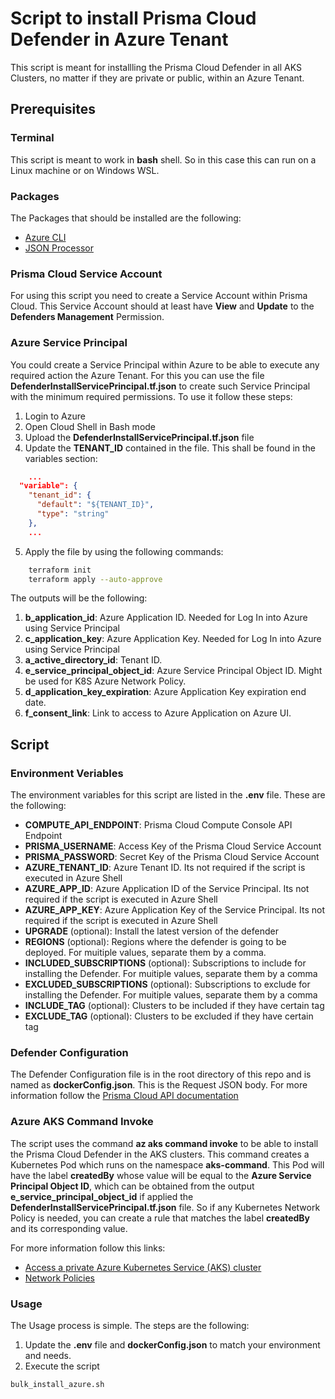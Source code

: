 # Script to install Prisma Cloud Defender in Azure Tenant

This script is meant for installling the Prisma Cloud Defender in all AKS Clusters, no matter if they are private or public, within an Azure Tenant.

## Prerequisites

### Terminal

This script is meant to work in **bash** shell. So in this case this can run on a Linux machine or on Windows WSL.

### Packages

The Packages that should be installed are the following:

* [Azure CLI](https://learn.microsoft.com/en-us/cli/azure/install-azure-cli-linux?pivots=apt)
* [JSON Processor](https://jqlang.github.io/jq/download/)

### Prisma Cloud Service Account

For using this script you need to create a Service Account within Prisma Cloud. This Service Account should at least have **View** and **Update** to the **Defenders Management** Permission.

### Azure Service Principal

You could create a Service Principal within Azure to be able to execute any required action the Azure Tenant. For this you can use the file **DefenderInstallServicePrincipal.tf.json** to create such Service Principal with the minimum required permissions. To use it follow these steps:

1. Login to Azure
2. Open Cloud Shell in Bash mode
3. Upload the **DefenderInstallServicePrincipal.tf.json** file
4. Update the **TENANT_ID** contained in the file. This shall be found in the variables section:

```json
    ...
  "variable": {
    "tenant_id": {
      "default": "${TENANT_ID}",
      "type": "string"
    },
    ...
```

5. Apply the file by using the following commands:

```bash
    terraform init
    terraform apply --auto-approve
```

The outputs will be the following:

1. **b_application_id**: Azure Application ID. Needed for Log In into Azure using Service Principal
2. **c_application_key**: Azure Application Key. Needed for Log In into Azure using Service Principal
3. **a_active_directory_id**: Tenant ID.
4. **e_service_principal_object_id**: Azure Service Principal Object ID. Might be used for K8S Azure Network Policy.
5. **d_application_key_expiration**: Azure Application Key expiration end date.
6. **f_consent_link**: Link to access to Azure Application on Azure UI.

## Script

### Environment Veriables

The environment variables for this script are listed in the **.env** file. These are the following:

* **COMPUTE_API_ENDPOINT**: Prisma Cloud Compute Console API Endpoint
* **PRISMA_USERNAME**: Access Key of the Prisma Cloud Service Account
* **PRISMA_PASSWORD**: Secret Key of the Prisma Cloud Service Account
* **AZURE_TENANT_ID**: Azure Tenant ID. Its not required if the script is executed in Azure Shell
* **AZURE_APP_ID**: Azure Application ID of the Service Principal. Its not required if the script is executed in Azure Shell
* **AZURE_APP_KEY**: Azure Application Key of the Service Principal. Its not required if the script is executed in Azure Shell
* **UPGRADE** (optional): Install the latest version of the defender
* **REGIONS** (optional): Regions where the defender is going to be deployed. For muitiple values, separate them by a comma.
* **INCLUDED_SUBSCRIPTIONS** (optional): Subscriptions to include for installing the Defender. For muitiple values, separate them by a comma
* **EXCLUDED_SUBSCRIPTIONS** (optional): Subscriptions to exclude for installing the Defender. For muitiple values, separate them by a comma
* **INCLUDE_TAG** (optional): Clusters to be included if they have certain tag
* **EXCLUDE_TAG** (optional): Clusters to be excluded if they have certain tag

### Defender Configuration

The Defender Configuration file is in the root directory of this repo and is named as **dockerConfig.json**. This is the Request JSON body. For more information follow the [Prisma Cloud API documentation](https://pan.dev/compute/api/post-defenders-daemonset-yaml/)

### Azure AKS Command Invoke

The script uses the command **az aks command invoke** to be able to install the Prisma Cloud Defender in the AKS clusters. This command creates a Kubernetes Pod which runs on the namespace **aks-command**. This Pod will have the label **createdBy** whose value will be equal to the **Azure Service Principal Object ID**, which can be obtained from the output **e_service_principal_object_id** if applied the **DefenderInstallServicePrincipal.tf.json** file. So if any Kubernetes Network Policy is needed, you can create a rule that matches the label **createdBy** and its corresponding value.

For more information follow this links:

* [Access a private Azure Kubernetes Service (AKS) cluster](https://learn.microsoft.com/en-us/azure/aks/access-private-cluster?tabs=azure-cli)
* [Network Policies](https://kubernetes.io/docs/concepts/services-networking/network-policies/)

### Usage

The Usage process is simple. The steps are the following:

1. Update the **.env** file and **dockerConfig.json** to match your environment and needs.
2. Execute the script

```bash
bulk_install_azure.sh
```
